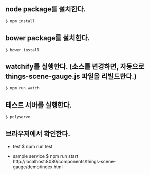 ## node package를 설치한다.
```$ npm install```

## bower package를 설치한다.
```$ bower install```

## watchify를 실행한다. (소스를 변경하면, 자동으로 things-scene-gauge.js 파일을 리빌드한다.)
```$ npm run watch```

## 테스트 서버를 실행한다.
```$ polyserve```

## 브라우저에서 확인한다.
* test
$ npm run test

* sample service
$ npm run start
http://localhost:8080/components/things-scene-gauge/demo/index.html

